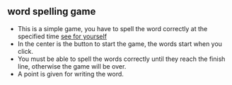## word spelling game
- This is a simple game, you have to spell the word correctly at the specified time [see for yourself](https://avetisyanjen.github.io/word-game/)
- In the center is the button to start the game, the words start when you click․
- You must be able to spell the words correctly until they reach the finish line, otherwise the game will be over.
- A point is given for writing the word․
